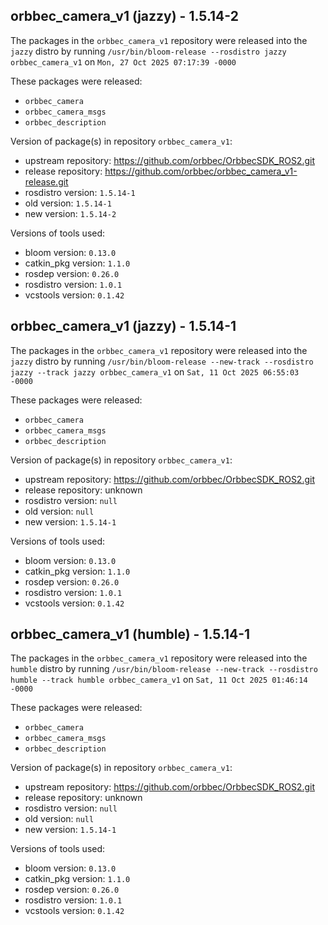 ## orbbec_camera_v1 (jazzy) - 1.5.14-2

The packages in the `orbbec_camera_v1` repository were released into the `jazzy` distro by running `/usr/bin/bloom-release --rosdistro jazzy orbbec_camera_v1` on `Mon, 27 Oct 2025 07:17:39 -0000`

These packages were released:
- `orbbec_camera`
- `orbbec_camera_msgs`
- `orbbec_description`

Version of package(s) in repository `orbbec_camera_v1`:

- upstream repository: https://github.com/orbbec/OrbbecSDK_ROS2.git
- release repository: https://github.com/orbbec/orbbec_camera_v1-release.git
- rosdistro version: `1.5.14-1`
- old version: `1.5.14-1`
- new version: `1.5.14-2`

Versions of tools used:

- bloom version: `0.13.0`
- catkin_pkg version: `1.1.0`
- rosdep version: `0.26.0`
- rosdistro version: `1.0.1`
- vcstools version: `0.1.42`


## orbbec_camera_v1 (jazzy) - 1.5.14-1

The packages in the `orbbec_camera_v1` repository were released into the `jazzy` distro by running `/usr/bin/bloom-release --new-track --rosdistro jazzy --track jazzy orbbec_camera_v1` on `Sat, 11 Oct 2025 06:55:03 -0000`

These packages were released:
- `orbbec_camera`
- `orbbec_camera_msgs`
- `orbbec_description`

Version of package(s) in repository `orbbec_camera_v1`:

- upstream repository: https://github.com/orbbec/OrbbecSDK_ROS2.git
- release repository: unknown
- rosdistro version: `null`
- old version: `null`
- new version: `1.5.14-1`

Versions of tools used:

- bloom version: `0.13.0`
- catkin_pkg version: `1.1.0`
- rosdep version: `0.26.0`
- rosdistro version: `1.0.1`
- vcstools version: `0.1.42`


## orbbec_camera_v1 (humble) - 1.5.14-1

The packages in the `orbbec_camera_v1` repository were released into the `humble` distro by running `/usr/bin/bloom-release --new-track --rosdistro humble --track humble orbbec_camera_v1` on `Sat, 11 Oct 2025 01:46:14 -0000`

These packages were released:
- `orbbec_camera`
- `orbbec_camera_msgs`
- `orbbec_description`

Version of package(s) in repository `orbbec_camera_v1`:

- upstream repository: https://github.com/orbbec/OrbbecSDK_ROS2.git
- release repository: unknown
- rosdistro version: `null`
- old version: `null`
- new version: `1.5.14-1`

Versions of tools used:

- bloom version: `0.13.0`
- catkin_pkg version: `1.1.0`
- rosdep version: `0.26.0`
- rosdistro version: `1.0.1`
- vcstools version: `0.1.42`


